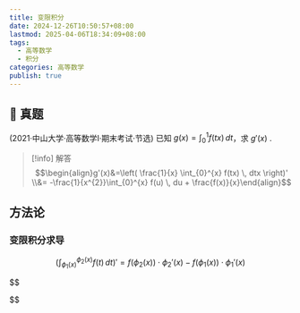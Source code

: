 ```yaml
---
title: 变限积分
date: 2024-12-26T10:50:57+08:00
lastmod: 2025-04-06T18:34:09+08:00
tags:
  - 高等数学
  - 积分
categories: 高等数学
publish: true
---
```


## 🔗 真题

(2021·中山大学·高等数学I·期末考试·节选) 已知 $g(x)=\int_{0}^{1} f(tx) \, dt$，求 $g'(x)$ .

>[!info] 解答
>$$\begin{align}g'(x)&=\left( \frac{1}{x} \int_{0}^{x} f(tx) \, dtx  \right)' \\&= -\frac{1}{x^{2}}\int_{0}^{x} f(u) \, du + \frac{f(x)}{x}\end{align}$$

## 方法论

### 变限积分求导

$$
(\int_{\phi_{1}(x)}^{\phi_{2}(x)} f(t) \, dt)' = f(\phi_{2}(x))\cdot \phi_{2}'(x) - f(\phi_{1}(x))\cdot \phi_{1}'(x)
$$

$$

$$